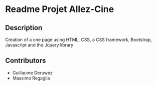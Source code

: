 # Readme Projet Allez-Cine
## Description
Creation of a one page using HTML, CSS, a CSS framework, Bootstrap, Javascript and the Jquery library

## Contributors
- Guillaume Deruwez
- Massimo Regaglia
